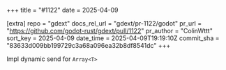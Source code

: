 +++
title = "#1122"
date = 2025-04-09

[extra]
repo = "gdext"
docs_rel_url = "gdext/pr-1122/godot"
pr_url = "https://github.com/godot-rust/gdext/pull/1122"
pr_author = "ColinWttt"
sort_key = 2025-04-09
date_time = 2025-04-09T19:19:10Z
commit_sha = "83633d009bb199729c3a68a096ea32b8df8541dc"
+++

Impl dynamic send for `Array<T>`
